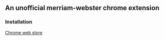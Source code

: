 ## An unofficial merriam-webster chrome extension

### Installation
[Chrome web store](https://chrome.google.com/webstore/detail/unofficial-merriam-webste/bhmpiogbcjndcmjepbolklenblphahah/related)
